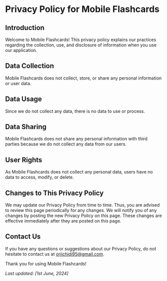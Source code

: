 # Privacy Policy for Mobile Flashcards

## Introduction

Welcome to Mobile Flashcards! This privacy policy explains our practices regarding the collection, use, and disclosure of information when you use our application.

## Data Collection

Mobile Flashcards does not collect, store, or share any personal information or user data.

## Data Usage

Since we do not collect any data, there is no data to use or process.

## Data Sharing

Mobile Flashcards does not share any personal information with third parties because we do not collect any data from our users.

## User Rights

As Mobile Flashcards does not collect any personal data, users have no data to access, modify, or delete.

## Changes to This Privacy Policy

We may update our Privacy Policy from time to time. Thus, you are advised to review this page periodically for any changes. We will notify you of any changes by posting the new Privacy Policy on this page. These changes are effective immediately after they are posted on this page.

## Contact Us

If you have any questions or suggestions about our Privacy Policy, do not hesitate to contact us at orjichidi95@gmail.com.

Thank you for using Mobile Flashcards!

_Last updated: [1st June, 2024]_
